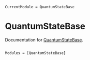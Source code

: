 ```@meta
CurrentModule = QuantumStateBase
```

# QuantumStateBase

Documentation for [QuantumStateBase](https://github.com/foldfelis-QO/QuantumStateBase.jl).

```@index
```

```@autodocs
Modules = [QuantumStateBase]
```
